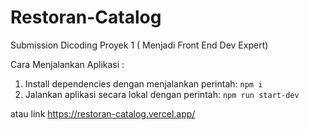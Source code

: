 # Restoran-Catalog
Submission Dicoding Proyek 1 ( Menjadi Front End Dev Expert)

Cara Menjalankan Aplikasi :
1. Install dependencies dengan menjalankan perintah: `npm i`
2. Jalankan aplikasi secara lokal dengan perintah: `npm run start-dev`

atau link https://restoran-catalog.vercel.app/
